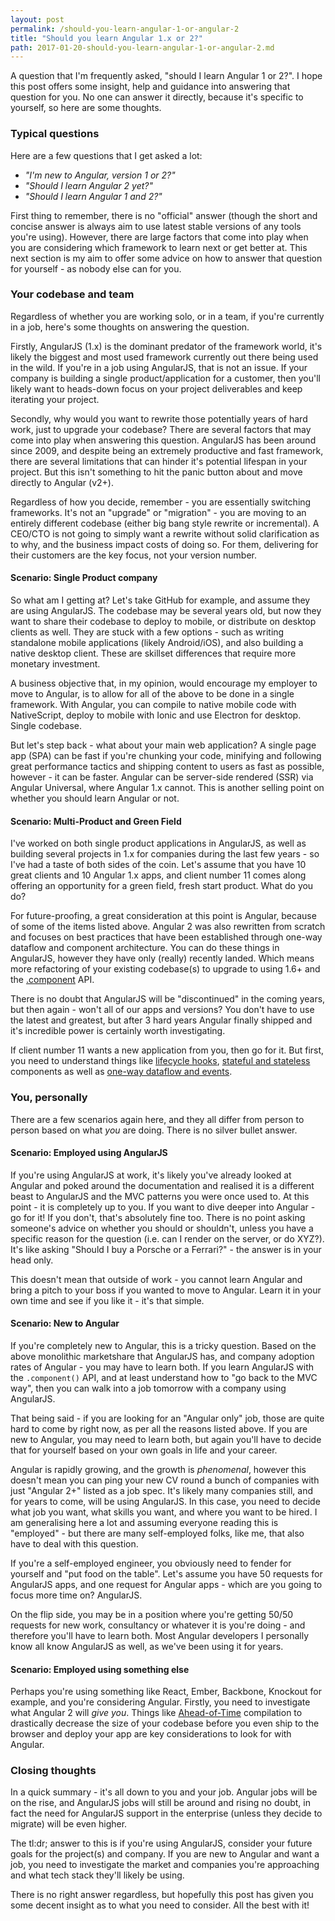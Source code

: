 ```yaml
---
layout: post
permalink: /should-you-learn-angular-1-or-angular-2
title: "Should you learn Angular 1.x or 2?"
path: 2017-01-20-should-you-learn-angular-1-or-angular-2.md
---
```


A question that I'm frequently asked, "should I learn Angular 1 or 2?". I hope this post offers some insight, help and guidance into answering that question for you. No one can answer it directly, because it's specific to yourself, so here are some thoughts.

### Typical questions

Here are a few questions that I get asked a lot:

- _"I'm new to Angular, version 1 or 2?"_
- _"Should I learn Angular 2 yet?"_
- _"Should I learn Angular 1 and 2?"_

First thing to remember, there is no "official" answer (though the short and concise answer is always aim to use latest stable versions of any tools you're using). However, there are large factors that come into play when you are considering which framework to learn next or get better at. This next section is my aim to offer some advice on how to answer that question for yourself - as nobody else can for you.

### Your codebase and team

Regardless of whether you are working solo, or in a team, if you're currently in a job, here's some thoughts on answering the question.

Firstly, AngularJS (1.x) is the dominant predator of the framework world, it's likely the biggest and most used framework currently out there being used in the wild. If you're in a job using AngularJS, that is not an issue. If your company is building a single product/application for a customer, then you'll likely want to heads-down focus on your project deliverables and keep iterating your project.

Secondly, why would you want to rewrite those potentially years of hard work, just to upgrade your codebase? There are several factors that may come into play when answering this question. AngularJS has been around since 2009, and despite being an extremely productive and fast framework, there are several limitations that can hinder it's potential lifespan in your project. But this isn't something to hit the panic button about and move directly to Angular (v2+).

Regardless of how you decide, remember - you are essentially switching frameworks. It's not an "upgrade" or "migration" - you are moving to an entirely different codebase (either big bang style rewrite or incremental). A CEO/CTO is not going to simply want a rewrite without solid clarification as to why, and the business impact costs of doing so. For them, delivering for their customers are the key focus, not your version number.

#### Scenario: Single Product company

So what am I getting at? Let's take GitHub for example, and assume they are using AngularJS. The codebase may be several years old, but now they want to share their codebase to deploy to mobile, or distribute on desktop clients as well. They are stuck with a few options - such as writing standalone mobile applications (likely Android/iOS), and also building a native desktop client. These are skillset differences that require more monetary investment.

A business objective that, in my opinion, would encourage my employer to move to Angular, is to allow for all of the above to be done in a single framework. With Angular, you can compile to native mobile code with NativeScript, deploy to mobile with Ionic and use Electron for desktop. Single codebase.

But let's step back - what about your main web application? A single page app (SPA) can be fast if you're chunking your code, minifying and following great performance tactics and shipping content to users as fast as possible, however - it can be faster. Angular can be server-side rendered (SSR) via Angular Universal, where Angular 1.x cannot. This is another selling point on whether you should learn Angular or not.

#### Scenario: Multi-Product and Green Field

I've worked on both single product applications in AngularJS, as well as building several projects in 1.x for companies during the last few years - so I've had a taste of both sides of the coin. Let's assume that you have 10 great clients and 10 Angular 1.x apps, and client number 11 comes along offering an opportunity for a green field, fresh start product. What do you do?

For future-proofing, a great consideration at this point is Angular, because of some of the items listed above. Angular 2 was also rewritten from scratch and focuses on best practices that have been established through one-way dataflow and component architecture. You can do these things in AngularJS, however they have only (really) recently landed. Which means more refactoring of your existing codebase(s) to upgrade to using 1.6+ and the [.component](/exploring-the-angular-1-5-component-method/) API.

There is no doubt that AngularJS will be "discontinued" in the coming years, but then again - won't all of our apps and versions? You don't have to use the latest and greatest, but after 3 hard years Angular finally shipped and it's incredible power is certainly worth investigating.

If client number 11 wants a new application from you, then go for it. But first, you need to understand things like [lifecycle hooks](/angular-1-5-lifecycle-hooks), [stateful and stateless](/stateful-stateless-components) components as well as [one-way dataflow and events](https://github.com/toddmotto/angular-styleguide#one-way-dataflow-and-events).

### You, personally

There are a few scenarios again here, and they all differ from person to person based on what _you_ are doing. There is no silver bullet answer.

#### Scenario: Employed using AngularJS

If you're using AngularJS at work, it's likely you've already looked at Angular and poked around the documentation and realised it is a different beast to AngularJS and the MVC patterns you were once used to. At this point - it is completely up to you. If you want to dive deeper into Angular - go for it! If you don't, that's absolutely fine too. There is no point asking someone's advice on whether you should or shouldn't, unless you have a specific reason for the question (i.e. can I render on the server, or do XYZ?). It's like asking "Should I buy a Porsche or a Ferrari?" - the answer is in your head only.

This doesn't mean that outside of work - you cannot learn Angular and bring a pitch to your boss if you wanted to move to Angular. Learn it in your own time and see if you like it - it's that simple.

#### Scenario: New to Angular

If you're completely new to Angular, this is a tricky question. Based on the above monolithic marketshare that AngularJS has, and company adoption rates of Angular - you may have to learn both. If you learn AngularJS with the `.component()` API, and at least understand how to "go back to the MVC way", then you can walk into a job tomorrow with a company using AngularJS.

That being said - if you are looking for an "Angular only" job, those are quite hard to come by right now, as per all the reasons listed above. If you are new to Angular, you may need to learn both, but again you'll have to decide that for yourself based on your own goals in life and your career.

Angular is rapidly growing, and the growth is _phenomenal_, however this doesn't mean you can ping your new CV round a bunch of companies with just "Angular 2+" listed as a job spec. It's likely many companies still, and for years to come, will be using AngularJS. In this case, you need to decide what job you want, what skills you want, and where you want to be hired. I am generalising here a lot and assuming everyone reading this is "employed" - but there are many self-employed folks, like me, that also have to deal with this question.

If you're a self-employed engineer, you obviously need to fender for yourself and "put food on the table". Let's assume you have 50 requests for AngularJS apps, and one request for Angular apps - which are you going to focus more time on? AngularJS.

On the flip side, you may be in a position where you're getting 50/50 requests for new work, consultancy or whatever it is you're doing - and therefore you'll have to learn both. Most Angular developers I personally know all know AngularJS as well, as we've been using it for years.

#### Scenario: Employed using something else

Perhaps you're using something like React, Ember, Backbone, Knockout for example, and you're considering Angular. Firstly, you need to investigate what Angular 2 will _give you_. Things like [Ahead-of-Time](https://angular.io/docs/ts/latest/cookbook/aot-compiler.html) compilation to drastically decrease the size of your codebase before you even ship to the browser and deploy your app are key considerations to look for with Angular.

### Closing thoughts

In a quick summary - it's all down to you and your job. Angular jobs will be on the rise, and AngularJS jobs will still be around and rising no doubt, in fact the need for AngularJS support in the enterprise (unless they decide to migrate) will be even higher.

The tl:dr; answer to this is if you're using AngularJS, consider your future goals for the project(s) and company. If you are new to Angular and want a job, you need to investigate the market and companies you're approaching and what tech stack they'll likely be using.

There is no right answer regardless, but hopefully this post has given you some decent insight as to what you need to consider. All the best with it!
